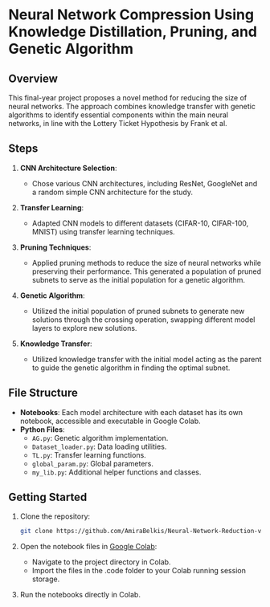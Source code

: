 # Neural Network Compression Using Knowledge Distillation, Pruning, and Genetic Algorithm

## Overview

This final-year project proposes a novel method for reducing the size of neural networks. The approach combines knowledge transfer with genetic algorithms to identify essential components within the main neural networks, in line with the Lottery Ticket Hypothesis by Frank et al.

## Steps

1. **CNN Architecture Selection**: 
   - Chose various CNN architectures, including ResNet, GoogleNet and a random simple CNN architecture for the study.

2. **Transfer Learning**: 
   - Adapted CNN models to different datasets (CIFAR-10, CIFAR-100, MNIST) using transfer learning techniques.

3. **Pruning Techniques**: 
   - Applied pruning methods to reduce the size of neural networks while preserving their performance. This generated a population of pruned subnets to serve as the initial population for a genetic algorithm.

4. **Genetic Algorithm**: 
   - Utilized the initial population of pruned subnets to generate new solutions through the crossing operation, swapping different model layers to explore new solutions.

5. **Knowledge Transfer**: 
   - Utilized knowledge transfer with the initial model acting as the parent to guide the genetic algorithm in finding the optimal subnet.

## File Structure

- **Notebooks**: Each model architecture with each dataset has its own notebook, accessible and executable in Google Colab.
- **Python Files**:
  - `AG.py`: Genetic algorithm implementation.
  - `Dataset_loader.py`: Data loading utilities.
  - `TL.py`: Transfer learning functions.
  - `global_param.py`: Global parameters.
  - `my_lib.py`: Additional helper functions and classes.

## Getting Started

1. Clone the repository:
   ```sh
   git clone https://github.com/AmiraBelkis/Neural-Network-Reduction-via-Knowledge-Transfer.git

2. Open the notebook files in [Google Colab](https://colab.research.google.com/):
    - Navigate to the project directory in Colab.
    - Import the files in the .code folder to your Colab running session storage.

3. Run the notebooks directly in Colab.
